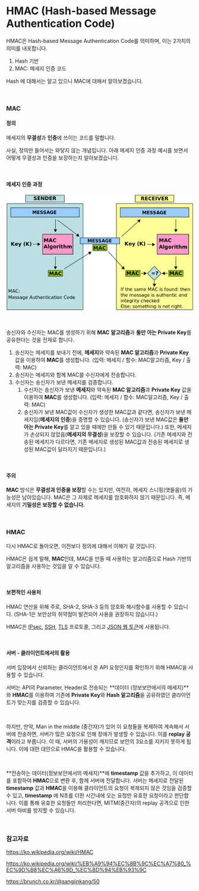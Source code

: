# HMAC (Hash-based Message Authentication Code)

HMAC은 Hash-based Message Authentication Code를 의미하며, 이는 2가지의 의미를 내포합니다.

1. Hash 기반
2. MAC: 메세지 인증 코드

Hash 에 대해서는 알고 있으니 MAC에 대해서 알아보겠습니다.

<br>

### MAC

#### 정의

메세지의 **무결성**과 **인증**에 쓰이는 코드를 말합니다.

사실, 정의만 들어서는 와닿지 않는 개념입니다. 아래 메세지 인증 과정 예시를 보면서 어떻게 무결성과 인증을 보장하는지 알아보겠습니다.

<br>

#### 메세지 인증 과정

![MAC.svg](./images/HMAC-1)

<br>

송신자와 수신자는 MAC를 생성하기 위해 **MAC 알고리즘**과 **둘만 아는 Private Key**를 공유한다는 것을 전제로 합니다.

1. 송신자는 메세지를 보내기 전에, **메세지**와 약속된 **MAC 알고리즘**과 **Private Key** 값을 이용하여 **MAC**를 생성합니다. (입력: 메세지 / 함수: MAC알고리즘, Key / 출력: MAC)
2. 송신자는 메세지와 함께 MAC를 수신자에게 전송합니다.
3. 수신자는 송신자가 보낸 메세지를 검증합니다.
   1. 수신자는 송신자가 보낸 **메세지**와 약속된 **MAC 알고리즘**과 **Private Key** 값을 이용하여 **MAC**를 생성합니다. (입력: 메세지 / 함수: MAC알고리즘, Key / 출력: MAC)
   2. 송신자가 보낸 MAC값이 수신자가 생성한 MAC값과 같다면, 송신자가 보낸 메세지임(**메세지의 인증**)을 증명할 수 있습니다. (송신자가 보낸 MAC값은 **둘만 아는 Private Key**를 알고 있을 때에만 만들 수 있기 때문입니다.) 또한, 메세지가 손상되지 않았음(**메세지의 무결성**)을 보장할 수 있습니다. (기존 메세지와 전송된 메세지가 다르다면, 기존 메세지로 생성된 MAC값과 전송된 메세지로 생성된 MAC값이 달라지기 때문입니다.)

<br>

#### 주의

**MAC** 방식은 **무결성과 인증을 보장**할 수는 있지만, 여전히, 메세지 스니핑(엿들음)의 가능성은 남아있습니다. MAC은 그 자체로 메세지를 암호화하지 않기 때문입니다. 즉, 메세지의 **기밀성은 보장할 수 없습니다.**

<br>

### HMAC

다시 HMAC로 돌아오면, 이전보다 정의에 대해서 이해가 갈 것입니다.

HMAC은 쉽게 말해, **MAC**인데, MAC을 만들 때 사용하는 알고리즘으로 Hash 기반의 알고리즘을 사용하는 것임을 알 수 있습니다.

<br>

#### 보편적인 사용처

HMAC 연산을 위해 주로, SHA-2, SHA-3 등의 암호화 해시함수를 사용할 수 있습니다. (SHA-1은 보안상의 취약점이 발견되어 사용을 권장하지 않습니다.)

HMAC은 [IPsec](https://ko.wikipedia.org/wiki/IPsec), [SSH](https://ko.wikipedia.org/wiki/시큐어_셸), [TLS](https://ko.wikipedia.org/wiki/전송_계층_보안) 프로토콜, 그리고 [JSON 웹 토큰](https://ko.wikipedia.org/wiki/JSON_웹_토큰)에 사용됩니다.

<br>

#### 서버 - 클라이언트에서의 활용

서버 입장에서 신뢰하는 클라이언트에서 온 API 요청인지를 확인하기 위해 HMAC을 사용할 수 있습니다.

서버는 API의 Parameter, Header로 전송되는 **데이터 (정보보안에서의 메세지)**와 **HMAC**를 이용하여 기존에 **Private Key**와 **Hash 알고리즘**을 공유하였던 클라이언트가 맞는지를 검증할 수 있습니다.

<br>

하지만, 만약, Man in the middle (중간자)가 있어 이 요청들을 복제하여 계속해서 서버에 전송하면, 서버가 많은 요청으로 인해 장애가 발생할 수 있습니다. 이를 **replay 공격**이라고 부릅니다. 이 때, 서버의 가용성이 깨지므로 보안의 3요소를 지키지 못하게 됩니다. 이에 대한 대안으로 HMAC을 활용할 수 있습니다.

<br>

**전송하는 데이터(정보보안에서의 메세지)**에 **timestamp** 값을 추가하고, 이 데이터를 포함하여 **HMAC**으로 변환 후, 함께 서버에 전달합니다. 서버는 메세지로 전달된 **timestamp** 값과 **HMAC**을 이용해 클라이언트의 요청이 복제되지 않은 것임을 검증할 수 있고, **timestamp** 에 N초를 더한 시간내에 오는 요청만 유효한 요청이라고 판단합니다. 이를 통해 유효한 요청들만 처리한다면, MITM(중간자)의 replay 공격으로 인한 서버 마비를 방지할 수 있습니다.

<br>

### 참고자료

https://ko.wikipedia.org/wiki/HMAC

https://ko.wikipedia.org/wiki/%EB%A9%94%EC%8B%9C%EC%A7%80_%EC%9D%B8%EC%A6%9D_%EC%BD%94%EB%93%9C

https://brunch.co.kr/@sangjinkang/50
